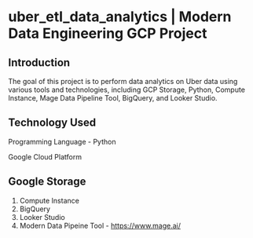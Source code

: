 # uber_etl_data_analytics | Modern Data Engineering GCP Project
## Introduction
The goal of this project is to perform data analytics on Uber data using various tools and technologies, including GCP Storage, Python, Compute Instance, Mage Data Pipeline Tool, BigQuery, and Looker Studio.

## Technology Used
Programming Language - Python

Google Cloud Platform

## Google Storage
1. Compute Instance 
2. BigQuery
3. Looker Studio
4. Modern Data Pipeine Tool - https://www.mage.ai/
